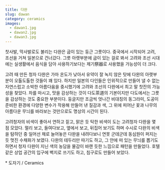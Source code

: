 ```yaml
---
title: 다완
slug: dawan
category: ceramics
images:
  - dawan1.jpg
  - dawan2.jpg
  - dawan3.jpg
---
```


찻사발, 막사발로도 불리는 다완은 굽이 있는 둥근 그릇이다. 중국에서 시작되어 고려, 조선을 거쳐 일본으로 건너갔다. 그릇 아랫부분에 굽이 있는 걸로 봐서 고려와 조선 시대에는 실생활에서 음식을 담아 사용하기보다는 제기祭器로 사용했을 가능성이 더 크다.

고려 때 만든 청자 다완은 가마 온도가 낮아서 유약이 잘 녹지 않은 탓에 다완의 아랫부분이 오톨도톨한 것들이 꽤 있다. 하지만 일본의 다인들은 인위적으로 만들어 낼 수 없는 자연스럽고 소박한 아름다움을 중시했기에 고려와 조선의 다완에서 최고 말 찻잔의 가능성을 찾았다. 차를 마시고, 맛을 감상하는 것이 다도茶道의 기본이지만 다도에서는 그릇을 감상하는 것도 중요한 부분이다. 둥글지만 조금씩 엇나간 비대칭의 동그라미, 도공이 준비한 환경에 다양한 변수가 작용해 만들어 낸 질감과 색, 그 위에 피어난 꽃과 나무의 아름다운 무늬를 바라보는 것만으로도 명상의 시간이 된다.

고려청자의 비색이 좋아서 연하고 짙고, 맑은 듯 탁한 비색이 도는 고려청자 다완을 몇 점 모았다. 멀리 보고, 들여다보고, 옆에서 보고, 뒤집어 보기도 하며 수시로 다완의 비색을 탐하던 중 일어선 채로 늘어놓은 다완을 내려다보니 연못 군데군데 동심원이 퍼지는 듯 멋진 수채화가 보였다. 다완의 테두리만 따기도 하고, 그 안에 떠 있는 무늬를 뽑기도 하면서 청자 다완이 지닌 색의 농담을 물감이 바랜 듯한 느낌으로 패턴을 만들었다. 호텔 같은 상업 공간의 입구에 벽지로 쓰기도 하고, 침구로도 만들어 보았다.

&#x2A; 도자기 / Ceramics
